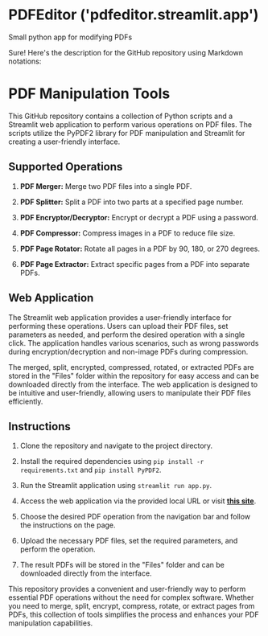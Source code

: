 # PDFEditor ('pdfeditor.streamlit.app')
Small python app for modifying PDFs

Sure! Here's the description for the GitHub repository using Markdown notations:

# PDF Manipulation Tools

This GitHub repository contains a collection of Python scripts and a Streamlit web application to perform various operations on PDF files. The scripts utilize the PyPDF2 library for PDF manipulation and Streamlit for creating a user-friendly interface.

## Supported Operations

1. **PDF Merger:** Merge two PDF files into a single PDF.

2. **PDF Splitter:** Split a PDF into two parts at a specified page number.

3. **PDF Encryptor/Decryptor:** Encrypt or decrypt a PDF using a password.

4. **PDF Compressor:** Compress images in a PDF to reduce file size.

5. **PDF Page Rotator:** Rotate all pages in a PDF by 90, 180, or 270 degrees.

6. **PDF Page Extractor:** Extract specific pages from a PDF into separate PDFs.

## Web Application

The Streamlit web application provides a user-friendly interface for performing these operations. Users can upload their PDF files, set parameters as needed, and perform the desired operation with a single click. The application handles various scenarios, such as wrong passwords during encryption/decryption and non-image PDFs during compression.

The merged, split, encrypted, compressed, rotated, or extracted PDFs are stored in the "Files" folder within the repository for easy access and can be downloaded directly from the interface. The web application is designed to be intuitive and user-friendly, allowing users to manipulate their PDF files efficiently.

## Instructions

1. Clone the repository and navigate to the project directory.

2. Install the required dependencies using `pip install -r requirements.txt` and `pip install PyPDF2`. 

3. Run the Streamlit application using `streamlit run app.py`.

4. Access the web application via the provided local URL or visit [**this site**]('pdfeditor.streamlit.app').

5. Choose the desired PDF operation from the navigation bar and follow the instructions on the page.

6. Upload the necessary PDF files, set the required parameters, and perform the operation.

7. The result PDFs will be stored in the "Files" folder and can be downloaded directly from the interface.

This repository provides a convenient and user-friendly way to perform essential PDF operations without the need for complex software. Whether you need to merge, split, encrypt, compress, rotate, or extract pages from PDFs, this collection of tools simplifies the process and enhances your PDF manipulation capabilities.
